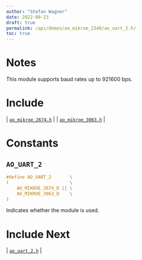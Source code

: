```yaml
---
author: "Stefan Wagner"
date: 2022-09-23
draft: true
permalink: /api/demos/ao_mikroe_2340/ao_uart_2.h/
toc: true
---
```


# Notes

This module supports baud rates up to 921600 bps.

# Include

| [`ao_mikroe_2674.h`](ao_mikroe_2674.h.md) |
| [`ao_mikroe_3063.h`](ao_mikroe_3063.h.md) |

# Constants

## `AO_UART_2`

```c
#define AO_UART_2       \
(                       \
    AO_MIKROE_2674_D || \
    AO_MIKROE_3063_D    \
)
```

Indicates whether the module is used.

# Include Next

| [`ao_uart_2.h`](../../src/ao_sys_xc32_pic32_uart/ao_uart_2.h.md) |
